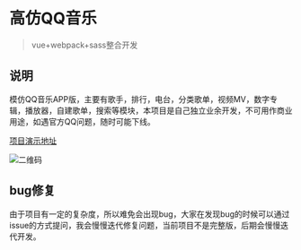 # 高仿QQ音乐

> vue+webpack+sass整合开发

## 说明

模仿QQ音乐APP版，主要有歌手，排行，电台，分类歌单，视频MV，数字专辑，播放器，自建歌单，搜索等模块，本项目是自己独立业余开发，不可用作商业用途，如遇官方QQ问题，随时可能下线。

[项目演示地址](http://reli.e-ad.cn)

![二维码](http://reli.e-ad.cn/static/img/qr.png)

## bug修复

由于项目有一定的复杂度，所以难免会出现bug，大家在发现bug的时候可以通过issue的方式提问，我会慢慢迭代修复问题，当前项目不是完整版，后期会慢慢迭代开发。
